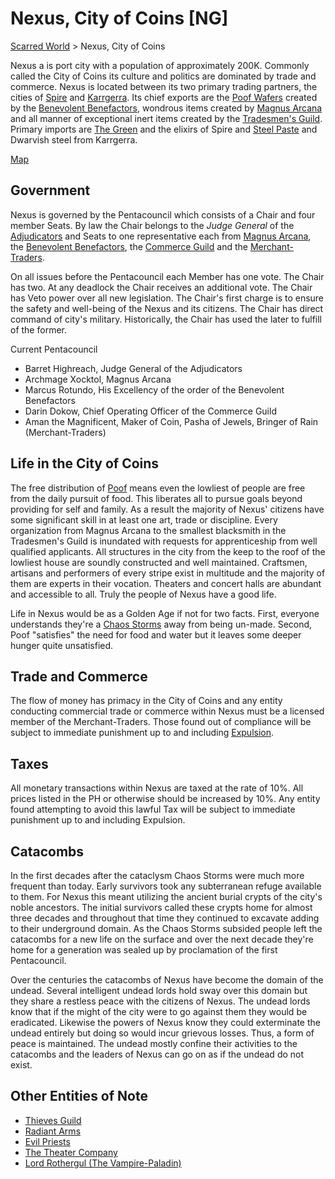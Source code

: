 # Nexus, City of Coins [NG]
[Scarred World](./scarred-world.md) > Nexus, City of Coins

Nexus a is port city with a population of approximately 200K. Commonly called the City of Coins its culture and politics are dominated by trade and commerce. Nexus is located between its two primary trading partners, the cities of [Spire](./trade-partner-1.md) and [Karrgerra](./trade-partner-2.md). Its chief exports are the [Poof Wafers](./poof.md) created by the [Benevolent Benefactors](./feeders.md), wondrous items created by [Magnus Arcana](./wizards.md) and all manner of exceptional inert items created by the [Tradesmen's Guild](./tradesmen.md). Primary imports are [The Green](./green.md) and the elixirs of Spire and [Steel Paste](./steel-paste.md) and Dwarvish steel from Karrgerra.

[Map](../images/city-of-coins-map.png)

## Government
Nexus is governed by the Pentacouncil which consists of a Chair and four member Seats. By law the Chair belongs to the *Judge General* of the [Adjudicators](./judges.md) and Seats to one representative each from [Magnus Arcana](./wizards.md), the [Benevolent Benefactors](./feeders.md), the [Commerce Guild](./bankers.md) and the [Merchant-Traders](./merchants.md).

On all issues before the Pentacouncil each Member has one vote. The Chair has two. At any deadlock the Chair receives an additional vote. The Chair has Veto power over all new legislation. The Chair's first charge is to ensure the safety and well-being of the Nexus and its citizens. The Chair has direct command of city's military. Historically, the Chair has used the later to fulfill of the former.

Current Pentacouncil
- Barret Highreach, Judge General of the Adjudicators
- Archmage Xocktol, Magnus Arcana
- Marcus Rotundo, His Excellency of the order of the Benevolent Benefactors
- Darin Dokow, Chief Operating Officer of the Commerce Guild
- Aman the Magnificent, Maker of Coin, Pasha of Jewels, Bringer of Rain (Merchant-Traders)

## Life in the City of Coins
The free distribution of [Poof](./poof.md) means even the lowliest of people are free from the daily pursuit of food. This liberates all to pursue goals beyond providing for self and family. As a result the majority of Nexus' citizens have some significant skill in at least one art, trade or discipline. Every organization from Magnus Arcana to the smallest blacksmith in the Tradesmen's Guild is inundated with requests for apprenticeship from well qualified applicants. All structures in the city from the keep to the roof of the lowliest house are soundly constructed and well maintained. Craftsmen, artisans and performers of every stripe exist in multitude and the majority of them are experts in their vocation. Theaters and concert halls are abundant and accessible to all. Truly the people of Nexus have a good life.

Life in Nexus would be as a Golden Age if not for two facts. First, everyone understands they're a [Chaos Storms](./chaos-storms.md) away from being un-made. Second, Poof "satisfies" the need for food and water but it leaves some deeper hunger quite unsatisfied.

## Trade and Commerce
The flow of money has primacy in the City of Coins and any entity conducting commercial trade or commerce within Nexus must be a licensed member of the Merchant-Traders. Those found out of compliance will be subject to immediate punishment up to and including [Expulsion](./expulsion.md).

## Taxes
All monetary transactions within Nexus are taxed at the rate of 10%. All prices listed in the PH or otherwise should be increased by 10%. Any entity found attempting to avoid this lawful Tax will be subject to immediate punishment up to and including Expulsion.

## Catacombs
In the first decades after the cataclysm Chaos Storms were much more frequent than today. Early survivors took any subterranean refuge available to them. For Nexus this meant utilizing the ancient burial crypts of the city's noble ancestors. The initial survivors called these crypts home for almost three decades and throughout that time they continued to excavate adding to their underground domain. As the Chaos Storms subsided people left the catacombs for a new life on the surface and over the next decade they're home for a generation was sealed up by proclamation of the first Pentacouncil.

Over the centuries the catacombs of Nexus have become the domain of the undead. Several intelligent undead lords hold sway over this domain but they share a restless peace with the citizens of Nexus. The undead lords know that if the might of the city were to go against them they would be eradicated. Likewise the powers of Nexus know they could exterminate the undead entirely but doing so would incur grievous losses. Thus, a form of peace is maintained. The undead mostly confine their activities to the catacombs and the leaders of Nexus can go on as if the undead do not exist.

## Other Entities of Note
- [Thieves Guild](./thieves-guild.md)
- [Radiant Arms](./paladins.md)
- [Evil Priests](./evil-priests.md)
- [The Theater Company](./theater-company.md)
- [Lord Rothergul (The Vampire-Paladin)](./vampire-paladin.md)
